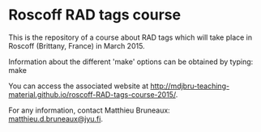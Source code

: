 # Roscoff RAD tags course

This is the repository of a course about RAD tags which will take place in
Roscoff (Brittany, France) in March 2015.

Information about the different 'make' options can be obtained by typing:
    make

You can access the associated website at
http://mdjbru-teaching-material.github.io/roscoff-RAD-tags-course-2015/.

For any information, contact Matthieu Bruneaux: matthieu.d.bruneaux@jyu.fi.
